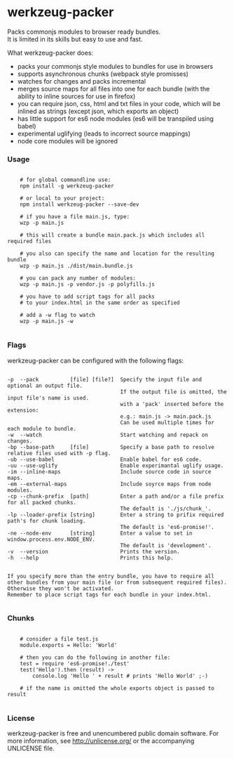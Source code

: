 # werkzeug-packer  

Packs commonjs modules to browser ready bundles.  
It is limited in its skills but easy to use and fast.  
  
What werkzeug-packer does:   
- packs your commonjs style modules to bundles for use in browsers
- supports asynchronous chunks (webpack style promisses)
- watches for changes and packs incremental
- merges source maps for all files into one for each bundle (with the ability to inline sources for use in firefox)
- you can require json, css, html and txt files in your code, which will be inlined as strings (except json, which exports an object)  
- has little support for es6 node modules (es6 will be transpiled using babel)
- experimental uglifying (leads to incorrect source mappings)
- node core modules will be ignored
     
  
### Usage  
  
```text

    # for global commandline use:
    npm install -g werkzeug-packer
    
    # or local to your project:
    npm install werkzeug-packer --save-dev
    
    # if you have a file main.js, type:
    wzp -p main.js
    
    # this will create a bundle main.pack.js which includes all required files
    
    # you also can specify the name and location for the resulting bundle
    wzp -p main.js ./dist/main.bundle.js
    
    # you can pack any number of modules:
    wzp -p main.js -p vendor.js -p polyfills.js
    
    # you have to add script tags for all packs 
    # to your index.html in the same order as specified  
    
    # add a -w flag to watch
    wzp -p main.js -w
    
```
  
### Flags  
werkzeug-packer can be configured with the following flags:

```text
    
-p  --pack          [file] [file?]  Specify the input file and optional an output file.
                                    If the output file is omitted, the input file's name is used.
                                    with a 'pack' inserted before the extension:
                                    e.g.: main.js -> main.pack.js
                                    Can be used multiple times for each module to bundle.
-w  --watch                         Start watching and repack on changes.
-bp --base-path     [file]          Specify a base path to resolve relative files used with -p flag.
-ub --use-babel                     Enable babel for es6 code.
-uu --use-uglify                    Enable experimantal uglify usage. 
-im --inline-maps                   Include source code in source maps. 
-em --external-maps                 Include soyrce maps from node modules.
-cp --chunk-prefix  [path]          Enter a path and/or a file prefix for all packed chunks.
                                    The default is './js/chunk_'.
-lp --loader-prefix [string]        Enter a string to prifix required path's for chunk loading.
                                    The default is 'es6-promise!'.
-ne --node-env      [string]        Enter a value to set in window.process.env.NODE_ENV.
                                    The default is 'development'.
-v  --version                       Prints the version.
-h  --help                          Prints this help.  
            
            
If you specify more than the entry bundle, you have to require all other bundles from your main file (or from subsequent required files).
Otherwise they won't be activated.
Remember to place script tags for each bundle in your index.html.   
           
```

### Chunks

```coffee-script

    # consider a file test.js
    module.exports = Hello: 'World'
    
    # then you can do the following in another file:
    test = require 'es6-promise!./test'
    test('Hello').then (result) ->
        console.log 'Hello ' + result # prints 'Hello World' ;-)
              
    # if the name is omitted the whole exports object is passed to result              
    
```
   
  
### License  

werkzeug-packer is free and unencumbered public domain software. For more information, see http://unlicense.org/ or the accompanying UNLICENSE file.



   

